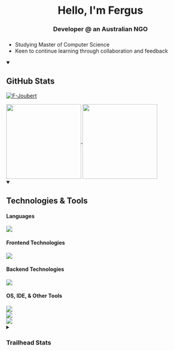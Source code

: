 <h1 align="center">Hello, I'm Fergus</h1>
<h3 align="center">Developer @ an Australian NGO<h3></h3>

- Studying Master of Computer Science
- Keen to continue learning through collaboration and feedback

<!--
**F-Joubert/F-Joubert** is a ✨ _special_ ✨ repository because its `README.md` (this file) appears on your GitHub profile.

Here are some ideas to get you started:

- 🔭 I’m currently working on ...
- 🌱 I’m currently learning ...
- 👯 I’m looking to collaborate on ...
- 🤔 I’m looking for help with ...
- 💬 Ask me about ...
- 📫 How to reach me: ...
- 😄 Pronouns: ...
- ⚡ Fun fact: ...
-->
<details open>
<summary><h2>GitHub Stats</h2></summary>
  <p align="left"> <a href="https://github.com/ryo-ma/github-profile-trophy"><img src="https://github-profile-trophy.vercel.app/?username=F-Joubert&theme=onedark&rank=-C,-B,-?" alt="F-Joubert" /></a> </p>
<a href="https://github.com/F-Joubert?tab=repositories">
  <img height=200 align="center" src="https://github-readme-stats-two-murex-29.vercel.app/api?username=F-Joubert&theme=github_dark" />
</a>
<a href="https://github.com/F-Joubert?tab=repositories">
  <img height=200 align="center" src="https://github-readme-stats-two-murex-29.vercel.app/api/top-langs?username=F-Joubert&theme=github_dark&layout=compact&card_width=100" />
</a>
</details>

<details open>
<summary><h2>Technologies & Tools</h2></summary>
<h4>Languages</h4>
<div align="left">
  <img src="https://go-skill-icons.vercel.app/api/icons?i=bash,lua,typescript,py,js,cs,java,rust&theme=dark" />
</div>

<h4>Frontend Technologies</h4>
<div align="left">
  <img src="https://go-skill-icons.vercel.app/api/icons?i=html,qt,tailwindcss,react,css,nextjs&titles=true&theme=dark" />
</div>

<h4>Backend Technologies</h4>
<div align="left">
  <img src="https://go-skill-icons.vercel.app/api/icons?i=oracle,sqlserver,mongodb,azure,sqlite,postgres,dotnet,flask&titles=true&theme=dark" />
</div>

<h4>OS, IDE, & Other Tools</h4>
<div align="left" style="margin-bottom: 0px">
  <img src="https://go-skill-icons.vercel.app/api/icons?i=cachyos,debian,windows&theme=dark"/>
</div>
<div style="margin-bottom: 0px; padding: 0px">
  <img src="https://go-skill-icons.vercel.app/api/icons?i=neovim,vscodium,visualstudio&theme=dark"/>
</div>
<div>
  <img src="https://go-skill-icons.vercel.app/api/icons?i=git,postman,proxmox,powershell,jira,github,wireshark&theme=dark"/>
</div>
</details>

<details>
<summary><h3>Trailhead Stats</h3></summary>
<!--TH_Stats:start-->
undefined
<!--TH_Stats:end-->
</details>
